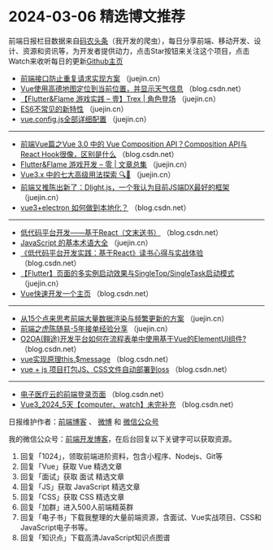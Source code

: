 # 2024-03-06 精选博文推荐

前端日报栏目数据来自[码农头条](http://toutiao.qdkfweb.cn/)（我开发的爬虫），每日分享前端、移动开发、设计、资源和资讯等，为开发者提供动力，点击Star按钮来关注这个项目，点击Watch来收听每日的更新[Github主页](https://github.com/kujian/frontendDaily)
* [前端接口防止重复请求实现方案](https://juejin.cn/post/7341840038964363283) （juejin.cn）
* [Vue使用高德地图定位到当前位置，并显示天气信息](https://blog.csdn.net/weixin_51526447/article/details/136458350) （blog.csdn.net）
* [【Flutter&amp;Flame 游戏实践 &#8211; 壹】Trex | 角色登场](https://juejin.cn/post/7341668771911876635) （juejin.cn）
* [ES6不常见的新特性](https://juejin.cn/post/7342339440553148479) （juejin.cn）
* [vue.config.js全部详细配置](https://juejin.cn/post/7341192656994009099) （juejin.cn）

***
* [前端Vue篇之Vue 3.0 中的 Vue Composition API？Composition API与React Hook很像，区别是什么](https://blog.csdn.net/qq_37255976/article/details/136428427) （blog.csdn.net）
* [Flutter&amp;Flame 游戏开发 &#8211; 零 | 文章总集](https://juejin.cn/post/7341720847882223643) （juejin.cn）
* [Vue3.x 中的七大高级用法探索 🔍🚀](https://juejin.cn/post/7341617121958576138) （juejin.cn）
* [前端又推陈出新了：Dlight.js，一个我认为目前JS端DX最好的框架](https://juejin.cn/post/7341593721100124200) （juejin.cn）
* [vue3+electron 如何做到本地化？](https://blog.csdn.net/qq_31539875/article/details/136489411) （blog.csdn.net）

***
* [低代码平台开发——基于React（文末送书）](https://blog.csdn.net/weixin_74888502/article/details/136478458) （blog.csdn.net）
* [JavaScript 的基本术语大全](https://juejin.cn/post/7340531314884771878) （juejin.cn）
* [《低代码平台开发实践：基于React》读书心得与实战体验](https://blog.csdn.net/qq_48652579/article/details/136474797) （blog.csdn.net）
* [【Flutter】页面的多实例启动效果与SingleTop/SingleTask启动模式](https://juejin.cn/post/7341416970939039781) （juejin.cn）
* [Vue快速开发一个主页](https://blog.csdn.net/qq_45726327/article/details/136470532) （blog.csdn.net）

***
* [从15个点来思考前端大量数据渲染与频繁更新的方案](https://juejin.cn/post/7341668771911041051) （juejin.cn）
* [前端之虎陈随易-5年接单经验分享](https://juejin.cn/post/7342501848412520475) （juejin.cn）
* [O2OA(翱途)开发平台如何在流程表单中使用基于Vue的ElementUI组件?](https://blog.csdn.net/liyi_hz2008/article/details/136476604) （blog.csdn.net）
* [vue实现原理this.$message](https://blog.csdn.net/weixin_45815859/article/details/136447259) （blog.csdn.net）
* [vue + js 项目打包JS、CSS文件自动部署到oss](https://blog.csdn.net/future_1_/article/details/136471339) （blog.csdn.net）

***
* [电子医疗云的前端登录页面](https://blog.csdn.net/fancywxq/article/details/136472893) （blog.csdn.net）
* [Vue3_2024_5天【computer、watch】未完补充](https://blog.csdn.net/qq_41930094/article/details/136491897) （blog.csdn.net）

日报维护作者：[前端博客](https://qdkfweb.cn/) 、 [微博](http://weibo.com/kujian) 和 [微信公众号](https://open.weixin.qq.com/qr/code?username=caibaojian_com)

我的微信公众号：[前端开发博客](https://open.weixin.qq.com/qr/code?username=caibaojian_com)，在后台回复以下关键字可以获取资源。

1. 回复「1024」，领取前端进阶资料，包含小程序、Nodejs、Git等
2. 回复「Vue」获取 Vue 精选文章
3. 回复「面试」获取 面试 精选文章
4. 回复「JS」获取 JavaScript 精选文章
5. 回复「CSS」获取 CSS 精选文章
6. 回复「加群」进入500人前端精英群
7. 回复「电子书」下载我整理的大量前端资源，含面试、Vue实战项目、CSS和JavaScript电子书等。
8. 回复「知识点」下载高清JavaScript知识点图谱